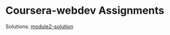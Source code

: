 # Coursera-webdev Assignments

Solutions:
[module2-solution](https://aaqifshafi.github.io/Coursera-webdev/module2-solution/index.html)
